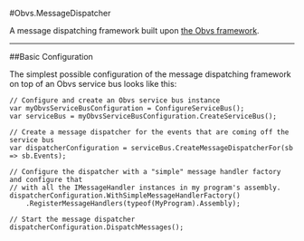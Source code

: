 #Obvs.MessageDispatcher

A message dispatching framework built upon [the Obvs framework](https://github.com/inter8ection/Obvs).

---

##Basic Configuration

The simplest possible configuration of the message dispatching framework on top of an Obvs service bus 
looks like this:

```
// Configure and create an Obvs service bus instance
var myObvsServiceBusConfiguration = ConfigureServiceBus();
var serviceBus = myObvsServiceBusConfiguration.CreateServiceBus();

// Create a message dispatcher for the events that are coming off the service bus
var dispatcherConfiguration = serviceBus.CreateMessageDispatcherFor(sb => sb.Events);

// Configure the dispatcher with a "simple" message handler factory and configure that 
// with all the IMessageHandler instances in my program's assembly.
dispatcherConfiguration.WithSimpleMessageHandlerFactory()    
    .RegisterMessageHandlers(typeof(MyProgram).Assembly);

// Start the message dispatcher
dispatcherConfiguration.DispatchMessages();
```